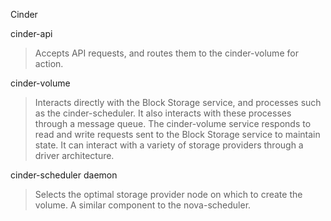 Cinder 

cinder-api
>Accepts API requests, and routes them to the cinder-volume for action.

cinder-volume
>Interacts directly with the Block Storage service, and processes such as the cinder-scheduler. It also interacts with these processes through a message queue. The cinder-volume service responds to read and write requests sent to the Block Storage service to maintain state. It can interact with a variety of storage providers through a driver architecture.

cinder-scheduler daemon
>Selects the optimal storage provider node on which to create the volume. A similar component to the nova-scheduler.
